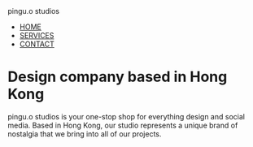 <html>
  <head>
  pingu.o studios
    <link rel="stylesheet" href = "https://carysklt.github.io/stylesheet.css"">
  </head>
  <body>
   <ul>
     <li><a href=#> HOME </a></li>
     <li><a href=#> SERVICES </a></li>
     <li><a href=#> CONTACT </a></li>
    </ul>
   <h1> Design company based in Hong Kong </h1>
   <p> pingu.o studios is your one-stop shop for everything design and social media. Based in Hong Kong, our studio represents a unique brand of nostalgia that we bring into all of our projects.</p>
  </body>
</html>
